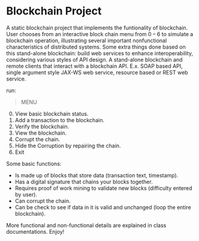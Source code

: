# Blockchain Project
A static blockchain project that implements the funtionality of blockchain. User chooses from an interactive block chain menu from 0 – 6 to simulate a blockchain operation, illustrating several important nonfunctional characteristics of distributed systems. Some extra things done based on this stand-alone blockchain: build web services to enhance interoperability, considering various styles of API design. A stand-alone blockchain and remote clients that interact with a blockchain API. E.x. SOAP based API, single argument style JAX-WS web service, resource based or REST web service.

run:
> MENU
  0. View basic blockchain status.
  1. Add a transaction to the blockchain.
  2. Verify the blockchain.
  3. View the blockchain.
  4. Corrupt the chain.
  5. Hide the Corruption by repairing the chain.
  6. Exit

Some basic functions:
- Is made up of blocks that store data (transaction text, timestamp). 
- Has a digital signature that chains your blocks together.
- Requires proof of work mining to validate new blocks (difficulty entered by user).
- Can corrupt the chain.
- Can be check to see if data in it is valid and unchanged (loop the entire blockchain).

More functional and non-functional details are explained in class documentations. Enjoy!
